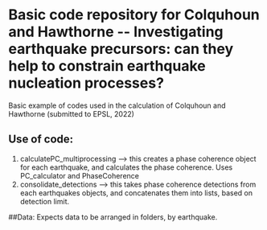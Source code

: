 # Basic code repository for Colquhoun and Hawthorne -- Investigating earthquake precursors: can they help to constrain earthquake nucleation processes?

Basic example of codes used in the calculation of Colquhoun and Hawthorne (submitted to EPSL, 2022)

## Use of code:
1. calculatePC_multiprocessing --> this creates a phase coherence object for each earthquake, and calculates the phase coherence. Uses PC_calculator and PhaseCoherence
2. consolidate_detections --> this takes phase coherence detections from each earthquakes objects, and concatenates them into lists, based on detection limit. 

##Data:
Expects data to be arranged in folders, by earthquake. 
